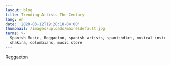 ```yaml
---
layout: blog
title: Trending Artists The Century
lang: en
date: '2020-03-12T19:28:18-04:00'
thumbnail: /images/uploads/maxresdefault.jpg
terms: >-
  Spanish Music, Reggaeton, spanish artists, spanishdict, musical instrument,
  shakira, colombians, music store
---
```

Reggaeton
